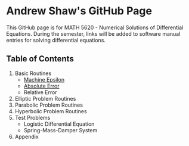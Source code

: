 # Andrew Shaw's GitHub Page

This GitHub page is for MATH 5620 - Numerical Solutions of Differential Equations. During the semester, links will be added to software manual entries for solving differential equations.

## Table of Contents

1. Basic Routines
    * [Machine Epsilon](https://andrewshaw15.github.io/MATH-5620/HW-1/machine-epsilon)
    * [Absolute Error](https://andrewshaw15.github.io/MATH-5620/HW-1/absolute-error)
    * Relative Error
2. Elliptic Problem Routines
3. Parabolic Problem Routines
4. Hyperbolic Problem Routines
5. Test Problems
    * Logistic Differential Equation
    * Spring-Mass-Damper System
6. Appendix
